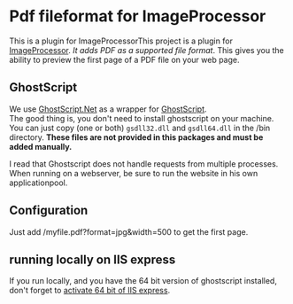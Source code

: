 ﻿# Pdf fileformat for ImageProcessor

This is a plugin for ImageProcessorThis project is a plugin for [ImageProcessor](http://imageprocessor.org/). 
*It adds PDF as a supported file format*.  This gives you the ability to preview the first page of a PDF file on your web page.

## GhostScript
We use [GhostScript.Net](https://ghostscriptnet.codeplex.com/) as a wrapper for [GhostScript](https://ghostscript.com/).  
The good thing is, you don't need to install ghostscript on your machine.
You can just copy (one or both) `gsdll32.dll` and `gsdll64.dll` in the /bin directory. 
**These files are not provided in this packages and must be added manually.**

I read that Ghostscript does not handle requests from multiple processes.  
When running on a webserver, be sure to run the website in his own applicationpool.

## Configuration
Just add /myfile.pdf?format=jpg&width=500 to get the first page.

## running locally on IIS express
If you run locally, and you have the 64 bit version of ghostscript installed, 
don't forget to [activate 64 bit of IIS express](https://visualstudio.uservoice.com/forums/121579-visual-studio-ide/suggestions/3254745-allow-for-iis-express-64-bit-to-run-from-visual-st).  


